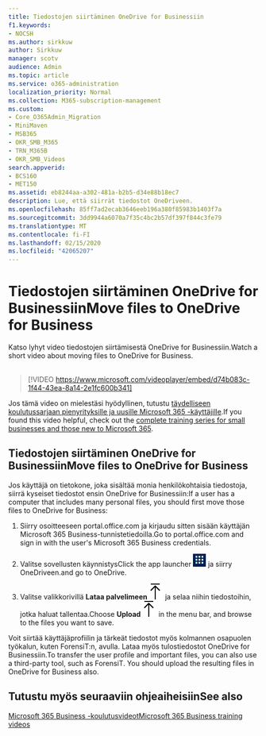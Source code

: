 ```yaml
---
title: Tiedostojen siirtäminen OneDrive for Businessiin
f1.keywords:
- NOCSH
ms.author: sirkkuw
author: Sirkkuw
manager: scotv
audience: Admin
ms.topic: article
ms.service: o365-administration
localization_priority: Normal
ms.collection: M365-subscription-management
ms.custom:
- Core_O365Admin_Migration
- MiniMaven
- MSB365
- OKR_SMB_M365
- TRN_M365B
- OKR_SMB_Videos
search.appverid:
- BCS160
- MET150
ms.assetid: eb8244aa-a302-481a-b2b5-d34e88b18ec7
description: Lue, että siirrät tiedostot OneDriveen.
ms.openlocfilehash: 85ff7ad2ecab3646eeb196a380f85983b1403f7a
ms.sourcegitcommit: 3dd9944a6070a7f35c4bc2b57df397f844c3fe79
ms.translationtype: MT
ms.contentlocale: fi-FI
ms.lasthandoff: 02/15/2020
ms.locfileid: "42065207"
---
```

# <a name="move-files-to-onedrive-for-business"></a><span data-ttu-id="2900c-103">Tiedostojen siirtäminen OneDrive for Businessiin</span><span class="sxs-lookup"><span data-stu-id="2900c-103">Move files to OneDrive for Business</span></span>

<span data-ttu-id="2900c-104">Katso lyhyt video tiedostojen siirtämisestä OneDrive for Businessiin.</span><span class="sxs-lookup"><span data-stu-id="2900c-104">Watch a short video about moving files to OneDrive for Business.</span></span><br><br>

> [!VIDEO https://www.microsoft.com/videoplayer/embed/d74b083c-1f44-43ea-8a14-2e1fc600b341] 

<span data-ttu-id="2900c-105">Jos tämä video on mielestäsi hyödyllinen, tutustu [täydelliseen koulutussarjaan pienyrityksille ja uusille Microsoft 365 -käyttäjille](https://support.office.com/article/6ab4bbcd-79cf-4000-a0bd-d42ce4d12816).</span><span class="sxs-lookup"><span data-stu-id="2900c-105">If you found this video helpful, check out the [complete training series for small businesses and those new to Microsoft 365](https://support.office.com/article/6ab4bbcd-79cf-4000-a0bd-d42ce4d12816).</span></span>


## <a name="move-files-to-onedrive-for-business"></a><span data-ttu-id="2900c-106">Tiedostojen siirtäminen OneDrive for Businessiin</span><span class="sxs-lookup"><span data-stu-id="2900c-106">Move files to OneDrive for Business</span></span>

<span data-ttu-id="2900c-107">Jos käyttäjä on tietokone, joka sisältää monia henkilökohtaisia tiedostoja, siirrä kyseiset tiedostot ensin OneDrive for Businessiin:</span><span class="sxs-lookup"><span data-stu-id="2900c-107">If a user has a computer that includes many personal files, you should first move those files to OneDrive for Business:</span></span>
  
1. <span data-ttu-id="2900c-108">Siirry osoitteeseen portal.office.com ja kirjaudu sitten sisään käyttäjän Microsoft 365 Business-tunnistetiedoilla.</span><span class="sxs-lookup"><span data-stu-id="2900c-108">Go to portal.office.com and sign in with the user's Microsoft 365 Business credentials.</span></span>
    
2. <span data-ttu-id="2900c-109">Valitse sovellusten käynnistys</span><span class="sxs-lookup"><span data-stu-id="2900c-109">Click the app launcher</span></span> ![The app launcher icon in Office 365](../media/7502f4ec-3c9a-435d-a7b4-b9cda85189a7.png) <span data-ttu-id="2900c-111">ja siirry OneDriveen.</span><span class="sxs-lookup"><span data-stu-id="2900c-111">and go to OneDrive.</span></span> 
    
3. <span data-ttu-id="2900c-112">Valitse valikkorivillä **Lataa palvelimeen**![Upload](../media/d9b963b8-10af-42e2-953d-360301b83d3c.png) ja selaa niihin tiedostoihin, jotka haluat tallentaa.</span><span class="sxs-lookup"><span data-stu-id="2900c-112">Choose **Upload**![Upload](../media/d9b963b8-10af-42e2-953d-360301b83d3c.png) in the menu bar, and browse to the files you want to save.</span></span> 
    
<span data-ttu-id="2900c-p101">Voit siirtää käyttäjäprofiilin ja tärkeät tiedostot myös kolmannen osapuolen työkalun, kuten ForensiT:n, avulla. Lataa myös tulostiedostot OneDrive for Businessiin.</span><span class="sxs-lookup"><span data-stu-id="2900c-p101">To transfer the user profile and important files, you can also use a third-party tool, such as ForensiT. You should upload the resulting files in OneDrive for Business also.</span></span>
  
## <a name="see-also"></a><span data-ttu-id="2900c-115">Tutustu myös seuraaviin ohjeaiheisiin</span><span class="sxs-lookup"><span data-stu-id="2900c-115">See also</span></span>

[<span data-ttu-id="2900c-116">Microsoft 365 Business -koulutusvideot</span><span class="sxs-lookup"><span data-stu-id="2900c-116">Microsoft 365 Business training videos</span></span>](https://support.office.com/article/6ab4bbcd-79cf-4000-a0bd-d42ce4d12816)
